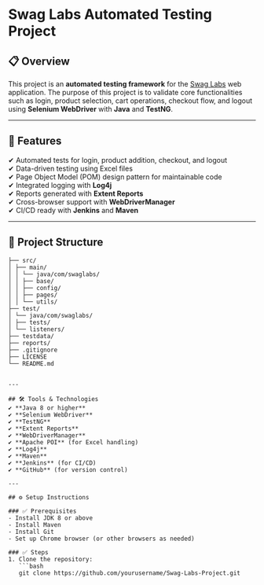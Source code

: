# Swag Labs Automated Testing Project

## 📋 Overview
This project is an **automated testing framework** for the [Swag Labs](https://www.saucedemo.com/) web application. The purpose of this project is to validate core functionalities such as login, product selection, cart operations, checkout flow, and logout using **Selenium WebDriver** with **Java** and **TestNG**.

---

## 🚀 Features
✔ Automated tests for login, product addition, checkout, and logout  
✔ Data-driven testing using Excel files  
✔ Page Object Model (POM) design pattern for maintainable code  
✔ Integrated logging with **Log4j**  
✔ Reports generated with **Extent Reports**  
✔ Cross-browser support with **WebDriverManager**  
✔ CI/CD ready with **Jenkins** and **Maven**

---

## 📂 Project Structure
``` Swag_Labs_project/
├── src/
│ ├── main/
│ │ └── java/com/swaglabs/
│ │ ├── base/
│ │ ├── config/
│ │ ├── pages/
│ │ └── utils/
├── test/
│ └── java/com/swaglabs/
│ ├── tests/
│ └── listeners/
├── testdata/
├── reports/
├── .gitignore
├── LICENSE
└── README.md 


---

## 🛠 Tools & Technologies
✔ **Java 8 or higher**  
✔ **Selenium WebDriver**  
✔ **TestNG**  
✔ **Extent Reports**  
✔ **WebDriverManager**  
✔ **Apache POI** (for Excel handling)  
✔ **Log4j**  
✔ **Maven**  
✔ **Jenkins** (for CI/CD)  
✔ **GitHub** (for version control)

---

## ⚙️ Setup Instructions

### ✅ Prerequisites
- Install JDK 8 or above  
- Install Maven  
- Install Git  
- Set up Chrome browser (or other browsers as needed)

### ✅ Steps
1. Clone the repository:
   ```bash
   git clone https://github.com/yourusername/Swag-Labs-Project.git
